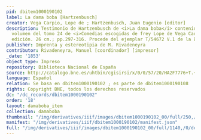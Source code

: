 ```yaml
---
pid: dbitem1000190102
label: La dama boba [Hartzenbusch]
creator: Vega Carpio, Lope de ; Hartzenbusch, Juan Eugenio [editor]
description: Testimonio de Hartzenbusch de <i>La dama boba</i> contenido en el primer
  volumen del tomo 24 de <i>Comedias escogidas de frey Lope de Vega Carpio</i>. Primera
  edición. 26 cm.; pp.297-316. Procede del ejemplar T/54672 V.1 de la BNE
publisher: Imprenta y estereotipia de M. Rivadeneyra
contributor: Rivadeneyra, Manuel [coordinador] [impresor]
_date: '1853'
object_type: Impreso
repository: Biblioteca Nacional de España
source: http://catalogo.bne.es/uhtbin/cgisirsi/x/0/0/57/20/HA2F7776+T.+2/0/X1000554744?user_id=WEBSERVER
language: Español
relation: Se basa en dbitem1000190102 ; es parte de dbitem1000190108
rights: Copyright BNE, todos los derechos reservados
dc: "/dc_records/dbitem1000190102"
order: '18'
layout: damaboba_item
collection: damaboba
thumbnail: "/img/derivatives/iiif/images/dbitem1000190102_00/full/250,/0/default.jpg"
manifest: "/img/derivatives/iiif/dbitem1000190102/manifest.json"
full: "/img/derivatives/iiif/images/dbitem1000190102_00/full/1140,/0/default.jpg"
---
```

